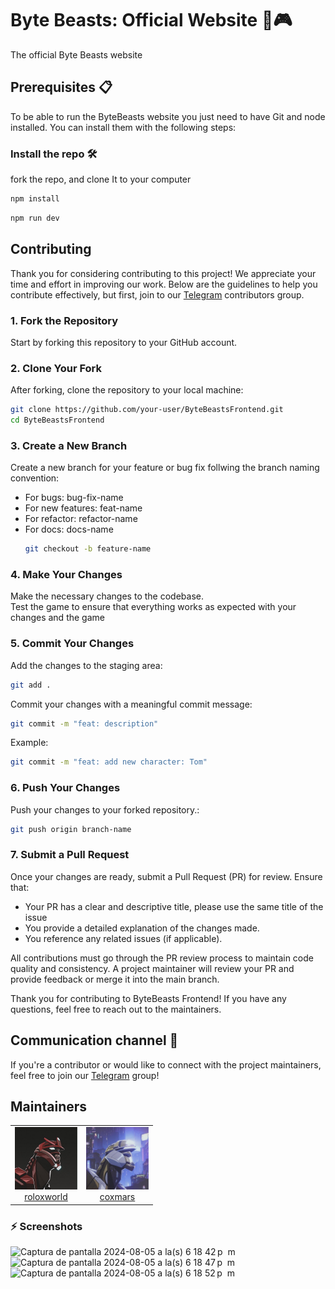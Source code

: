 # Byte Beasts: Official Website 🐉🎮

The official Byte Beasts website

## Prerequisites 📋

To be able to run the ByteBeasts website you just need to have Git and node installed. You can install them with the following steps:

### Install the repo 🛠️

fork the repo, and clone It to your computer

```bash
npm install
```

```bash
npm run dev
```
## Contributing

Thank you for considering contributing to this project! We appreciate your time and effort in improving our work. Below are the guidelines to help you contribute effectively, but first, join to our [Telegram](https://t.me/+-84e2pqLtqNkZDAx) contributors group.

### 1. Fork the Repository
Start by forking this repository to your GitHub account.

### 2. Clone Your Fork
After forking, clone the repository to your local machine:
   ```bash
   git clone https://github.com/your-user/ByteBeastsFrontend.git
   cd ByteBeastsFrontend
   ```

### 3. Create a New Branch
Create a new branch for your feature or bug fix follwing the branch naming convention:
- For bugs: bug-fix-name
- For new features: feat-name
- For refactor: refactor-name
- For docs: docs-name
   ```bash
   git checkout -b feature-name
   ```

### 4. Make Your Changes
Make the necessary changes to the codebase.  
Test the game to ensure that everything works as expected with your changes and the game

### 5. Commit Your Changes
Add the changes to the staging area:
   ```bash
   git add .
   ```
Commit your changes with a meaningful commit message:
   ```bash
   git commit -m "feat: description"
   ```
   Example: 
   ```bash
   git commit -m "feat: add new character: Tom"
   ```

### 6. Push Your Changes
Push your changes to your forked repository.:
   ```bash
   git push origin branch-name 
   ```

### 7. Submit a Pull Request
Once your changes are ready, submit a Pull Request (PR) for review. Ensure that:
- Your PR has a clear and descriptive title, please use the same title of the issue
- You provide a detailed explanation of the changes made.
- You reference any related issues (if applicable).

All contributions must go through the PR review process to maintain code quality and consistency. A project maintainer will review your PR and provide feedback or merge it into the main branch.

Thank you for contributing to ByteBeasts Frontend! If you have any questions, feel free to reach out to the maintainers.

## Communication channel 📢
If you're a contributor or would like to connect with the project maintainers, feel free to join our [Telegram](https://t.me/+-84e2pqLtqNkZDAx) group!

## Maintainers

<table>
  <tr>
    <td align="center">
      <img src="maintainers/rolo.jpg" width="100px" alt="Maintainer: roloxworld"/>
      <br />
      <a href="https://github.com/RolandoDrRobot">roloxworld</a>
      <br />
    </td>
        <td align="center">
      <img src="maintainers/marco.jpeg" width="100px" alt="Maintainer: coxmars"/>
      <br />
      <a href="https://github.com/coxmars">coxmars</a>
      <br />
    </td>
  </tr>
</table>

### ⚡️ Screenshots

<img width="603" alt="Captura de pantalla 2024-08-05 a la(s) 6 18 42 p  m" src="https://github.com/user-attachments/assets/5014a542-f1ae-48ee-a358-95e5e0aa1e32">

<img width="603" alt="Captura de pantalla 2024-08-05 a la(s) 6 18 47 p  m" src="https://github.com/user-attachments/assets/475897cc-8268-4762-b3cd-e76ef7b2b430">

<img width="603" alt="Captura de pantalla 2024-08-05 a la(s) 6 18 52 p  m" src="https://github.com/user-attachments/assets/98c80d9c-f3cf-407a-8d22-b5c2383bda94">
